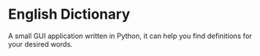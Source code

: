 # English Dictionary
A small GUI application written in Python, it can help you find definitions for your desired words.
